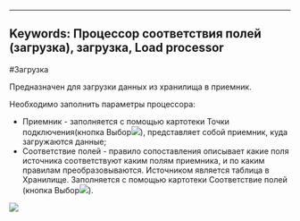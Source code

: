 ﻿
---
Keywords: Процессор соответствия полей (загрузка), загрузка, Load processor
---

#Загрузка

Предназначен для загрузки данных из хранилища в приемник.

Необходимо заполнить параметры процессора:

* Приемник - заполняется с помощью картотеки Точки подключения(кнопка Выбор![](topic:Integration.AddFiles.Buttons.Btn_select.png)), представляет собой приемник, куда загружаются данные;
* Соответствие полей - правило сопоставления описывает какие поля источника соответствуют каким полям приемника, и по каким правилам преобразовываются. Источником является таблица в Хранилище. Заполняется с помощью картотеки  Соответствие полей (кнопка Выбор![](topic:Integration.AddFiles.Buttons.Btn_select.png)).

![](topic:.AddFiles.Screenshot_11654.jpg)